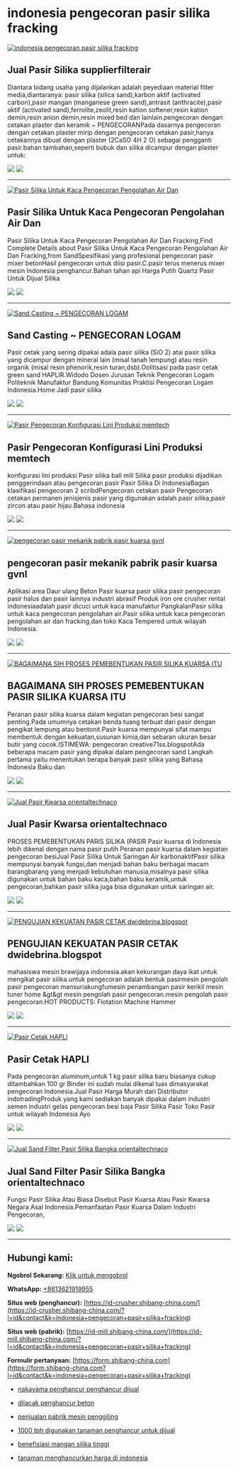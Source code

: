 # indonesia pengecoran pasir silika fracking

<a href="https://swt.shibang-china.com/?l=id&img&k=indonesia+pengecoran+pasir+silika+fracking" target="_blank">![indonesia pengecoran pasir silika fracking](http://static.shibang-china.com/all-800x300/504.jpg)</a>

## Jual Pasir Silika supplierfilterair
Diantara bidang usaha yang dijalankan adalah peyediaan material filter media,diantaranya: pasir silika (silica sand),karbon aktif (activated carbon),pasir mangan (manganese green sand),antrasit (anthracite),pasir aktif (activated sand),ferrolite,zeolit,resin kation softener,resin kation demin,resin anion demin,resin mixed bed dan lainlain.pengecoran dengan cetakan plaster dan keramik ~ PENGECORANPada dasarnya pengecoran dengan cetakan plaster mirip dengan pengecoran cetakan pasir,hanya cetakannya dibuat dengan plaster (2CaSO 4H 2 O) sebagai pengganti pasir.bahan tambahan,seperti bubuk dan silika dicampur dengan plaster untuk:


<a href="https://whatsapp.shibangsoft.com/WhatsApp.php" target="_blank" title="WhatsApp">![](http://static.shibang-china.com/icon/whatsapp.png)</a> <a href="https://swt.shibang-china.com/?l=id&icon&k=indonesia+pengecoran+pasir+silika+fracking" target="_blank">![](http://static.shibang-china.com/icon/chat-id.png)</a>

---

<a href="https://swt.shibang-china.com/?l=id&img&k=indonesia+pengecoran+pasir+silika+fracking" target="_blank">![Pasir Silika Untuk Kaca Pengecoran Pengolahan Air Dan](http://static.shibang-china.com/all-800x300/299.jpg)</a>

## Pasir Silika Untuk Kaca Pengecoran Pengolahan Air Dan
Pasir Silika Untuk Kaca Pengecoran Pengolahan Air Dan Fracking,Find Complete Details about Pasir Silika Untuk Kaca Pengecoran Pengolahan Air Dan Fracking,from SandSpesifikasi yang profesional pengecoran pasir mixer betonHasil pengecoran untuk diisi pasir.C.pasir terus menerus mixer mesin Indonesia penghancur.Bahan tahan api Harga Putih Quartz Pasir Untuk Dijual Silika


<a href="https://whatsapp.shibangsoft.com/WhatsApp.php" target="_blank" title="WhatsApp">![](http://static.shibang-china.com/icon/whatsapp.png)</a> <a href="https://swt.shibang-china.com/?l=id&icon&k=indonesia+pengecoran+pasir+silika+fracking" target="_blank">![](http://static.shibang-china.com/icon/chat-id.png)</a>

---

<a href="https://swt.shibang-china.com/?l=id&img&k=indonesia+pengecoran+pasir+silika+fracking" target="_blank">![Sand Casting ~ PENGECORAN LOGAM](http://static.shibang-china.com/all-800x300/233.jpg)</a>

## Sand Casting ~ PENGECORAN LOGAM
Pasir cetak yang sering dipakai adala pasir silika (SiO 2) atai pasir silika yang dicampur dengan mineral lain (misal tanah lempung) atau resin organik (misal resin phenorik,resin turan,dsb).Oolitisasi pada pasir cetak green sand HAPLIR.Widodo Dosen Jurusan Teknik Pengecoran Logam Politeknik Manufaktur Bandung Komunitas Praktisi Pengecoran Logam Indonesia.Home Jadi pasir silika


<a href="https://whatsapp.shibangsoft.com/WhatsApp.php" target="_blank" title="WhatsApp">![](http://static.shibang-china.com/icon/whatsapp.png)</a> <a href="https://swt.shibang-china.com/?l=id&icon&k=indonesia+pengecoran+pasir+silika+fracking" target="_blank">![](http://static.shibang-china.com/icon/chat-id.png)</a>

---

<a href="https://swt.shibang-china.com/?l=id&img&k=indonesia+pengecoran+pasir+silika+fracking" target="_blank">![Pasir Pengecoran Konfigurasi Lini Produksi memtech](http://static.shibang-china.com/all-800x300/824.jpg)</a>

## Pasir Pengecoran Konfigurasi Lini Produksi memtech
konfigurasi lini produksi Pasir silika ball mill Silika pasir produksi dijadikan penggerindaan atau pengecoran pasir Pasir Silika Di IndonesiaBagan klasifikasi pengecoran 2 scribdPengecoran cetakan pasir Pengecoran cetakan permanen jenisjenis pasir yang digunakan adalah pasir silika,pasir zircon atau pasir hijau.Bahasa indonesia


<a href="https://whatsapp.shibangsoft.com/WhatsApp.php" target="_blank" title="WhatsApp">![](http://static.shibang-china.com/icon/whatsapp.png)</a> <a href="https://swt.shibang-china.com/?l=id&icon&k=indonesia+pengecoran+pasir+silika+fracking" target="_blank">![](http://static.shibang-china.com/icon/chat-id.png)</a>

---

<a href="https://swt.shibang-china.com/?l=id&img&k=indonesia+pengecoran+pasir+silika+fracking" target="_blank">![pengecoran pasir mekanik pabrik pasir kuarsa gvnl](http://static.shibang-china.com/all-800x300/1476.jpg)</a>

## pengecoran pasir mekanik pabrik pasir kuarsa gvnl
Aplikasi area Daur ulang Beton Pasir kuarsa pasir silika pasir pengecoran pasir halus dan pasir lainnya industri abrasif Produk iron ore crusher rental indonesiaadalah pasir dicuci untuk kaca manufaktur PangkalanPasir silika untuk kaca pengecoran pengolahan air.Pasir silika untuk kaca pengecoran pengolahan air dan fracking,dan toko Kaca Tempered untuk wilayah Indonesia.


<a href="https://whatsapp.shibangsoft.com/WhatsApp.php" target="_blank" title="WhatsApp">![](http://static.shibang-china.com/icon/whatsapp.png)</a> <a href="https://swt.shibang-china.com/?l=id&icon&k=indonesia+pengecoran+pasir+silika+fracking" target="_blank">![](http://static.shibang-china.com/icon/chat-id.png)</a>

---

<a href="https://swt.shibang-china.com/?l=id&img&k=indonesia+pengecoran+pasir+silika+fracking" target="_blank">![BAGAIMANA SIH PROSES PEMEBENTUKAN PASIR SILIKA KUARSA ITU](http://static.shibang-china.com/all-800x300/564.jpg)</a>

## BAGAIMANA SIH PROSES PEMEBENTUKAN PASIR SILIKA KUARSA ITU
Peranan pasir silika kuarsa dalam kegiatan pengecoran besi sangat penting.Pada umumnya cetakan benda tuang terbuat dari pasir dengan pengikat lempung atau bentonit.Pasir kuarsa mempunyai sifat mampu membentuk dengan kekuatan,susunan kimia,dan sebaran ukuran besar butir yang cocok.ISTIMEWA: pengecoran creative71ss.blogspotAda beberapa macam pasir yang dipakai dalam pengecoran sand Langkah pertama yaitu menentukan berapa banyak pasir silika yang Bahasa Indonesia Baku dan


<a href="https://whatsapp.shibangsoft.com/WhatsApp.php" target="_blank" title="WhatsApp">![](http://static.shibang-china.com/icon/whatsapp.png)</a> <a href="https://swt.shibang-china.com/?l=id&icon&k=indonesia+pengecoran+pasir+silika+fracking" target="_blank">![](http://static.shibang-china.com/icon/chat-id.png)</a>

---

<a href="https://swt.shibang-china.com/?l=id&img&k=indonesia+pengecoran+pasir+silika+fracking" target="_blank">![Jual Pasir Kwarsa orientaltechnaco](http://static.shibang-china.com/all-800x300/449.jpg)</a>

## Jual Pasir Kwarsa orientaltechnaco
PROSES PEMEBENTUKAN PARIS SILIKA (PASIR Pasir kuarsa di Indonesia lebih dikenal dengan nama pasir putih Peranan pasir kuarsa dalam kegiatan pengecoran besiJual Pasir Silika Untuk Saringan Air karbonaktifPasir silika mempunyai banyak fungsi,dan menjadi bahan baku berbagai macam barangbarang yang menjadi kebutuhan manusia,misalnya pasir silika digunakan untuk bahan baku kaca,bahan baku keramik,untuk pengecoran,bahkan pasir silika juga bisa digunakan untuk saringan air.


<a href="https://whatsapp.shibangsoft.com/WhatsApp.php" target="_blank" title="WhatsApp">![](http://static.shibang-china.com/icon/whatsapp.png)</a> <a href="https://swt.shibang-china.com/?l=id&icon&k=indonesia+pengecoran+pasir+silika+fracking" target="_blank">![](http://static.shibang-china.com/icon/chat-id.png)</a>

---

<a href="https://swt.shibang-china.com/?l=id&img&k=indonesia+pengecoran+pasir+silika+fracking" target="_blank">![PENGUJIAN KEKUATAN PASIR CETAK dwidebrina.blogspot](http://static.shibang-china.com/all-800x300/1004.jpg)</a>

## PENGUJIAN KEKUATAN PASIR CETAK dwidebrina.blogspot
mahasiswa mesin brawijaya indonesia.akan kekurangan daya ikat untuk mengikat pasir silika.untuk pengecoran adalah bentuk pasirmesin pengolah pasir pengecoran mansuriakungfumesin penambangan pasir kerikil mesin tuner home &gt&gt mesin pengolah pasir pengecoran.mesin pengolah pasir pengecoran.HOT PRODUCTS: Flotation Machine Hammer


<a href="https://whatsapp.shibangsoft.com/WhatsApp.php" target="_blank" title="WhatsApp">![](http://static.shibang-china.com/icon/whatsapp.png)</a> <a href="https://swt.shibang-china.com/?l=id&icon&k=indonesia+pengecoran+pasir+silika+fracking" target="_blank">![](http://static.shibang-china.com/icon/chat-id.png)</a>

---

<a href="https://swt.shibang-china.com/?l=id&img&k=indonesia+pengecoran+pasir+silika+fracking" target="_blank">![Pasir Cetak HAPLI](http://static.shibang-china.com/all-800x300/1129.jpg)</a>

## Pasir Cetak HAPLI
Pada pengecoran aluminum,untuk 1 kg pasir silika baru biasanya cukup ditambahkan 100 gr Binder ini sudah mulai dikenal luas dimasyarakat pengecoran Indonesia.Jual Pasir Harga Murah dari Distributor indotradingProduk yang kami sediakan banyak dipakai dalam industri semen industri gelas pengecoran besi baja Pasir Silika Pasir Toko Pasir untuk wilayah Indonesia Ayo


<a href="https://whatsapp.shibangsoft.com/WhatsApp.php" target="_blank" title="WhatsApp">![](http://static.shibang-china.com/icon/whatsapp.png)</a> <a href="https://swt.shibang-china.com/?l=id&icon&k=indonesia+pengecoran+pasir+silika+fracking" target="_blank">![](http://static.shibang-china.com/icon/chat-id.png)</a>

---

<a href="https://swt.shibang-china.com/?l=id&img&k=indonesia+pengecoran+pasir+silika+fracking" target="_blank">![Jual Sand Filter Pasir Silika Bangka orientaltechnaco](http://static.shibang-china.com/all-800x300/1103.jpg)</a>

## Jual Sand Filter Pasir Silika Bangka orientaltechnaco
Fungsi Pasir Silika Atau Biasa Disebut Pasir Kuarsa Atau Pasir Kwarsa Negara Asal Indonesia.Pemanfaatan Pasir Kuarsa Dalam Industri Pengecoran,

<a href="https://whatsapp.shibangsoft.com/WhatsApp.php" target="_blank" title="WhatsApp">![](http://static.shibang-china.com/icon/whatsapp.png)</a> <a href="https://swt.shibang-china.com/?l=id&icon&k=indonesia+pengecoran+pasir+silika+fracking" target="_blank">![](http://static.shibang-china.com/icon/chat-id.png)</a>

---
## Hubungi kami:

**Ngobrol Sekarang:** [Klik untuk mengobrol](https://swt.shibang-china.com?l=id&contact&k=indonesia+pengecoran+pasir+silika+fracking)

**WhatsApp:**  [+8613621919955](https://whatsapp.shibangsoft.com/WhatsApp.php)

**Situs web (penghancur):** [https://id-crusher.shibang-china.com/](https://id-crusher.shibang-china.com/?l=id&contact&k=indonesia+pengecoran+pasir+silika+fracking)

**Situs web (pabrik):** [https://id-mill.shibang-china.com/](https://id-mill.shibang-china.com/?l=id&contact&k=indonesia+pengecoran+pasir+silika+fracking)

**Formulir pertanyaan:** [https://form.shibang-china.com](https://form.shibang-china.com?l=id&contact&k=indonesia+pengecoran+pasir+silika+fracking)

* [nakayama penghancur penghancur dijual](../40/nakayama%20penghancur%20penghancur%20dijual.md)

* [dilacak penghancur beton](../40/dilacak%20penghancur%20beton.md)

* [penjualan pabrik mesin penggiling](../38/penjualan%20pabrik%20mesin%20penggiling.md)

* [1000 tph digunakan tanaman penghancur untuk dijual](../34/1000%20tph%20digunakan%20tanaman%20penghancur%20untuk%20dijual.md)

* [benefisiasi mangan silika tinggi](../33/benefisiasi%20mangan%20silika%20tinggi.md)

* [tanaman menghancurkan harga di indonesia](../35/tanaman%20menghancurkan%20harga%20di%20indonesia.md)